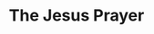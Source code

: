 ---
title: The Jesus Prayer
weight: 5
type: docs
prev: book/upon-waking
next: book/for-every-need
toc: false
---